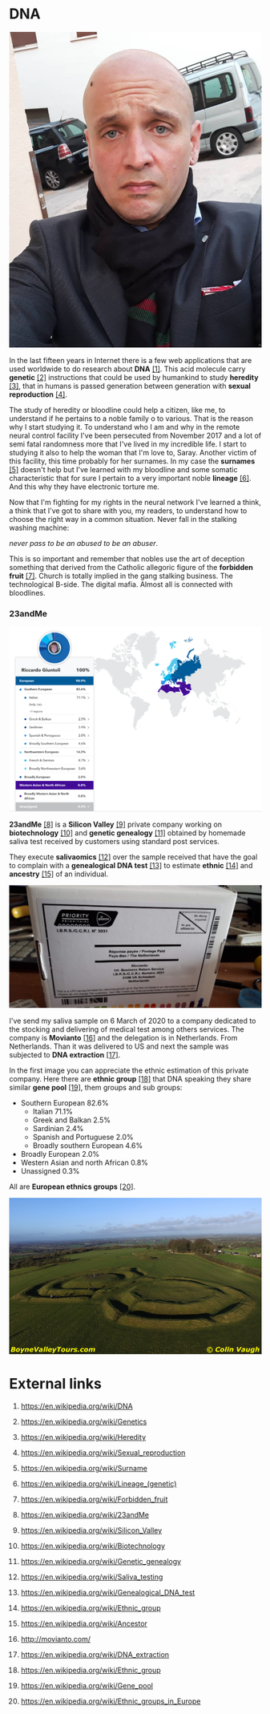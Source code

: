 # DNA

![Riccardo Giuntoli](../Images/92094777_10222816033691977_6240920452722589696_o.jpg)

In the last fifteen years in Internet there is a few web applications that are used worldwide to do research about **DNA** [[1]](https://en.wikipedia.org/wiki/DNA). This acid molecule carry **genetic** [[2]](https://en.wikipedia.org/wiki/Genetics) instructions that could be used by humankind to study **heredity** [[3]](https://en.wikipedia.org/wiki/Heredity), that in humans is passed generation between generation with **sexual reproduction** [[4]](https://en.wikipedia.org/wiki/Sexual_reproduction). 

The study of heredity or bloodline could help a citizen, like me, to understand if he pertains to a noble family o to various. That is the reason why I start studying it. To understand who I am and why in the remote neural control facility I've been persecuted from November 2017 and a lot of semi fatal randomness more that I've lived in my incredible life. I start to studying it also to help the woman that I'm love to, Saray. Another victim of this facility, this time probably for her surnames. In my case the **surnames** [[5]](https://en.wikipedia.org/wiki/Surname) doesn't help but I've learned with my bloodline and some somatic characteristic that for sure I pertain to a very important noble **lineage** [[6]](https://en.wikipedia.org/wiki/Lineage_(genetic)). And this why they have electronic torture me.

Now that I'm fighting for my rights in the neural network I've learned a think, a think that I've got to share with you, my readers, to understand how to choose the right way in a common situation. Never fall in the stalking washing machine:

*never pass to be an abused to be an abuser*. 

This is so important and remember that nobles use the art of deception something that derived from the Catholic allegoric figure of the **forbidden fruit** [[7]](https://en.wikipedia.org/wiki/Forbidden_fruit). Church is totally implied in the gang stalking business. The technological B-side. The digital mafia. Almost all is connected with bloodlines. 

### 23andMe

![23andMe](../Images/23admMe.png)

**23andMe** [[8]](https://en.wikipedia.org/wiki/23andMe) is a **Silicon Valley** [[9]](https://en.wikipedia.org/wiki/Silicon_Valley) private company working on **biotechnology** [[10]](https://en.wikipedia.org/wiki/Biotechnology) and **genetic genealogy** [[11]](https://en.wikipedia.org/wiki/Genetic_genealogy) obtained by homemade saliva test received by customers using standard post services.

They execute **salivaomics** [[12]](https://en.wikipedia.org/wiki/Saliva_testing) over the sample received that have the goal to complain with a **genealogical DNA test** [[13]](https://en.wikipedia.org/wiki/Genealogical_DNA_test) to estimate **ethnic** [[14]](https://en.wikipedia.org/wiki/Ethnic_group) and **ancestry** [[15]](https://en.wikipedia.org/wiki/Ancestor) of an individual. 

![Salivaomics to 23andMe](../Images/20200306_095628.jpg)

I've send my saliva sample on 6 March of 2020 to a company dedicated to the stocking and delivering of medical test among others services. The company is **Movianto** [[16]](http://movianto.com/) and the delegation is in Netherlands. From Netherlands. Than it was delivered to US and next the sample was subjected to **DNA extraction** [[17]](https://en.wikipedia.org/wiki/DNA_extraction).  

In the first image you can appreciate the ethnic estimation of this private company. Here there are **ethnic group** [[18]](https://en.wikipedia.org/wiki/Ethnic_group) that DNA speaking they share similar **gene pool** [[19]](https://en.wikipedia.org/wiki/Gene_pool), them groups and sub groups:

- Southern European 82.6%
  - Italian 71.1%
  - Greek and Balkan 2.5%
  - Sardinian 2.4%
  - Spanish and Portuguese 2.0%
  - Broadly southern European 4.6%
- Broadly European 2.0%
- Western Asian and north African 0.8%
- Unassigned 0.3%

All are **European ethnics groups** [[20]](https://en.wikipedia.org/wiki/Ethnic_groups_in_Europe).

![Hill of Tara](../Images/tara-aerial.jpg)



# External links

1. https://en.wikipedia.org/wiki/DNA

2. https://en.wikipedia.org/wiki/Genetics

3. https://en.wikipedia.org/wiki/Heredity

4. https://en.wikipedia.org/wiki/Sexual_reproduction

5. https://en.wikipedia.org/wiki/Surname

6. https://en.wikipedia.org/wiki/Lineage_(genetic)

7. https://en.wikipedia.org/wiki/Forbidden_fruit

8. https://en.wikipedia.org/wiki/23andMe

9. https://en.wikipedia.org/wiki/Silicon_Valley

10. https://en.wikipedia.org/wiki/Biotechnology

11. https://en.wikipedia.org/wiki/Genetic_genealogy

12. https://en.wikipedia.org/wiki/Saliva_testing

13. https://en.wikipedia.org/wiki/Genealogical_DNA_test

14. https://en.wikipedia.org/wiki/Ethnic_group

15. https://en.wikipedia.org/wiki/Ancestor

16. http://movianto.com/

17. https://en.wikipedia.org/wiki/DNA_extraction

18. https://en.wikipedia.org/wiki/Ethnic_group

19. https://en.wikipedia.org/wiki/Gene_pool

20. https://en.wikipedia.org/wiki/Ethnic_groups_in_Europe

    

    